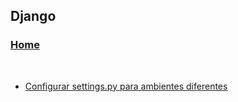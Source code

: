 ## Django

### [Home](../../index.md)
<br/>

- [Configurar settings.py para ambientes diferentes](dicas/settings.md)